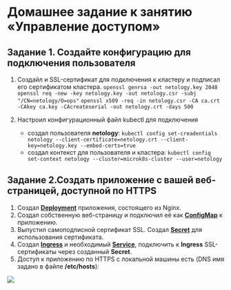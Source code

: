 # Домашнее задание к занятию «Управление доступом»

## Задание 1. Создайте конфигурацию для подключения пользователя
1. Создайл и SSL-сертификат для подключения к кластеру и подписал его сертификатом кластера.
   ```openssl genrsa -out netology.key 2048```
   ```openssl req -new -key netology.key -out netology.csr -subj "/CN=netology/O=ops"```
   ```openssl x509 -req -in netology.csr -CA ca.crt -CAkey ca.key -CAcreateserial -out netology.crt -days 500```

2. Настроил конфигурационный файл kubectl для подключения
   - создал пользователя **netology**: ```kubectl config set-creadentials netology --client-certificate=netology.crt --client-key=netology.key --embed-certs=true```
   - создал контекст для пользователя и кластера: ```kubectl config set-context netology --cluster=microk8s-cluster --user=netology```



    

## Задание 2.Создать приложение с вашей веб-страницей, доступной по HTTPS
1. Создал [**Deployment**](https://github.com/Granit16/Netology/blob/main/netology/kubernetes/08/yaml/nginx-dep.yaml) приложения, состоящего из Nginx.
2. Создал собственную веб-страницу и подключил её как [**ConfigMap**](https://github.com/Granit16/Netology/blob/main/netology/kubernetes/08/yaml/api-html.yaml) к приложению.
3. Выпустил самоподписной сертификат SSL. Создал [**Secret**](https://github.com/Granit16/Netology/blob/main/netology/kubernetes/08/yaml/secret.yaml) для использования сертификата.
4. Создал [**Ingress**](https://github.com/Granit16/Netology/blob/main/netology/kubernetes/08/yaml/ingress.yaml) и необходимый [**Service**](https://github.com/Granit16/Netology/blob/main/netology/kubernetes/08/yaml/nginx-service.yaml), подключить к **Ingress** SSL-сертификаты через созданный **Secret**.
5. Доступ к приложению по HTTPS с локальной машины есть (DNS имя задано в файле **/etc/hosts**):

![](https://github.com/Granit16/Netology/blob/main/netology/kubernetes/08/pics/https.png)


